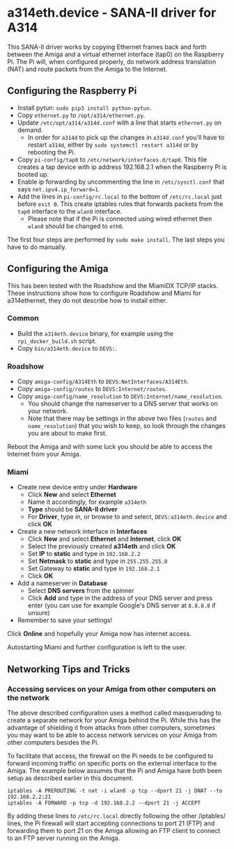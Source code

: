 # a314eth.device - SANA-II driver for A314

This SANA-II driver works by copying Ethernet frames back and forth between the Amiga and a virtual ethernet interface (tap0) on the Raspberry Pi. The Pi will, when configured properly, do network address translation (NAT) and route packets from the Amiga to the Internet.

## Configuring the Raspberry Pi

- Install pytun: `sudo pip3 install python-pytun`.
- Copy `ethernet.py` to `/opt/a314/ethernet.py`.
- Update `/etc/opt/a314/a314d.conf` with a line that starts `ethernet.py` on demand.
  - In order for `a314d` to pick up the changes in `a314d.conf` you'll have to restart `a314d`, either by `sudo systemctl restart a314d` or by rebooting the Pi.
- Copy `pi-config/tap0` to `/etc/network/interfaces.d/tap0`. This file creates a tap device with ip address 192.168.2.1 when the Raspberry Pi is booted up.
- Enable ip forwarding by uncommenting the line in `/etc/sysctl.conf` that says `net.ipv4.ip_forward=1`.
- Add the lines in `pi-config/rc.local` to the bottom of `/etc/rc.local` just before `exit 0`. This create iptables rules that forwards packets from the `tap0` interface to the `wlan0` interface.
  - Please note that if the Pi is connected using wired ethernet then `wlan0` should be changed to `eth0`.

The first four steps are performed by `sudo make install`. The last steps you have to do manually.

## Configuring the Amiga

This has been tested with the Roadshow and the MiamiDX TCP/IP stacks. These instructions show how to configure Roadshow and Miami for a314ethernet, they do not describe how to install either.

### Common
- Build the `a314eth.device` binary, for example using the `rpi_docker_build.sh` script.
- Copy `bin/a314eth.device` to `DEVS:`.

### Roadshow
- Copy `amiga-config/A314Eth` to `DEVS:NetInterfaces/A314Eth`.
- Copy `amiga-config/routes` to `DEVS:Internet/routes`.
- Copy `amiga-config/name_resolution` to `DEVS:Internet/name_resolution`.
  - You should change the nameserver to a DNS server that works on your network.
  - Note that there may be settings in the above two files (`routes` and `name_resolution`) that you wish to keep, so look through the changes you are about to make first.

Reboot the Amiga and with some luck you should be able to access the Internet from your Amiga.

### Miami
- Create new device entry under **Hardware**
  - Click **New** and select **Ethernet**
  - Name it accordingly, for example `a314eth`
  - **Type** should be **SANA-II driver**
  - For **Driver**, type in, or browse to and select, `DEVS:a314eth.device` and click **OK**
- Create a new network interface in **Interfaces**
  - Click **New** and select **Ethernet** and **Internet**, click **OK**
  - Select the previously created **a314eth** and click **OK**
  - Set **IP** to **static** and type in `192.168.2.2`
  - Set **Netmask** to **static** and type in `255.255.255.0`
  - Set Gateway to **static** and type in `192.168.2.1`
  - Click **OK**
- Add a nameserver in **Database**
  - Select **DNS servers** from the spinner
  - Click **Add** and type in the address of your DNS server and press enter (you can use for example Google's DNS server at `8.8.8.8` if unsure)
- Remember to save your settings!

Click **Online** and hopefully your Amiga now has internet access.

Autostarting Miami and further configuration is left to the user.

## Networking Tips and Tricks

### Accessing services on your Amiga from other computers on the network

The above described configuration uses a method called masquerading to create a separate network for your Amiga behind the Pi. While this has the advantage of shielding it from attacks from other computers, sometimes you may want to be able to access network services on your Amiga from other computers besides the Pi.

To facilitate that access, the firewall on the Pi needs to be configured to forward incoming traffic on specific ports on the external interface to the Amiga. The example below assumes that the Pi and Amiga have both been setup as described earlier in this document.

```
iptables -A PREROUTING -t nat -i wlan0 -p tcp --dport 21 -j DNAT --to 192.168.2.2:21
iptables -A FORWARD -p tcp -d 192.168.2.2 --dport 21 -j ACCEPT
```

By adding these lines to `/etc/rc.local` directly following the other /iptables/ lines, the Pi firewall will start accepting connections to port 21 (FTP) and forwarding them to port 21 on the Amiga allowing an FTP client to connect to an FTP server running on the Amiga.
